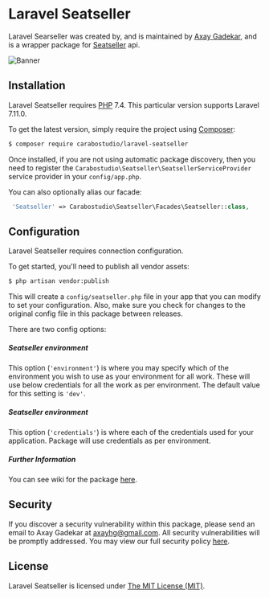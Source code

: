 Laravel Seatseller
==============

Laravel Searseller was created by, and is maintained by [Axay Gadekar](https://github.com/itsaxay), and is a wrapper package for [Seatseller](http://seatseller.travel) api.

![Banner](https://repository-images.githubusercontent.com/264668659/a24ae200-9c98-11ea-914e-9a7bf91c1304)

## Installation

Laravel Seatseller requires [PHP](https://php.net) 7.4. This particular version supports Laravel 7.11.0.

To get the latest version, simply require the project using [Composer](https://getcomposer.org):

```bash
$ composer require carabostudio/laravel-seatseller
```

Once installed, if you are not using automatic package discovery, then you need to register the  `Carabostudio\Seatseller\SeatsellerServiceProvider` service provider in your `config/app.php`.

You can also optionally alias our facade:

```php
 'Seatseller' => Carabostudio\Seatseller\Facades\Seatseller::class,
```


## Configuration

Laravel Seatseller requires connection configuration.

To get started, you'll need to publish all vendor assets:

```bash
$ php artisan vendor:publish
```

This will create a `config/seatseller.php` file in your app that you can modify to set your configuration. Also, make sure you check for changes to the original config file in this package between releases.

There are two config options:

##### Seatseller environment

This option (`'environment'`) is where you may specify which of the environment you wish to use as your environment for all work. These will use below credentials for all the work as per environment. The default value for this setting is `'dev'`.

##### Seatseller environment

This option (`'credentials'`) is where each of the credentials used for your application. Package will use credentials as per environment.

##### Further Information

You can see wiki for the package [here]().

## Security

If you discover a security vulnerability within this package, please send an email to Axay Gadekar at axayhg@gmail.com. All security vulnerabilities will be promptly addressed. You may view our full security policy [here](https://github.com/carabostudio/laravel-seatseller/security/policy).


## License

Laravel Seatseller is licensed under [The MIT License (MIT)](LICENSE).
